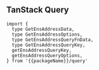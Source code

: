 <!--
<script setup>
const packageName = 'wagmi'
</script>
-->

## TanStack Query

```ts-vue
import {
  type GetEnsAddressData,
  type GetEnsAddressOptions,
  type GetEnsAddressQueryFnData,
  type GetEnsAddressQueryKey,
  getEnsAddressQueryKey,
  getEnsAddressQueryOptions,
} from '{{packageName}}/query'
```